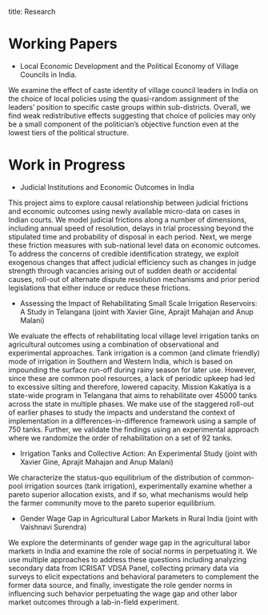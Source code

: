 title: Research

# Working Papers

* Local Economic Development and the Political Economy of Village Councils in India.

We examine the effect of caste identity of village council leaders in India on the choice of 
local policies using the quasi-random assignment of the leaders’ position to specific caste groups within sub-districts. 
Overall, we find weak redistributive effects suggesting that choice of policies may only be a small component of the 
politician’s objective function even at the lowest tiers of the political structure.


# Work in Progress

* Judicial Institutions and Economic Outcomes in India

This project aims to explore causal relationship between judicial frictions and economic outcomes using newly available micro-data on cases in Indian courts. We model judicial frictions along a number of dimensions, including annual speed of resolution, delays in trial processing beyond the stipulated time and probability of disposal in each period. Next, we merge these friction measures with sub-national level data on economic outcomes. To address the concerns of credible identification strategy, we exploit exogenous changes that affect judicial efficiency such as changes in judge strength through vacancies arising out of sudden death or accidental causes, roll-out of alternate dispute resolution mechanisms and prior period legislations that either induce or reduce these frictions.

* Assessing the Impact of Rehabilitating Small Scale Irrigation Reservoirs: A Study in Telangana (joint with Xavier Gine, Aprajit Mahajan and Anup Malani)

We evaluate the effects of rehabilitating local village level irrigation tanks on agricultural outcomes using a combination of observational and experimental approaches. Tank irrigation is a common (and climate friendly) mode of irrigation in Southern and Western India, which is based on impounding the surface run-off during rainy season for later use. However, since these are common pool resources, a lack of periodic upkeep had led to excessive silting and therefore, lowered capacity. Mission Kakatiya is a state-wide program in Telangana that aims to rehabilitate over 45000 tanks across the state in multiple phases. We make use of the staggered roll-out of earlier phases to study the impacts and understand the context of implementation in a differences-in-difference framework using a sample of 750 tanks. Further, we validate the findings using an experimental approach where we randomize the order of rehabilitation on a set of 92 tanks.


* Irrigation Tanks and Collective Action: An Experimental Study (joint with Xavier Gine, Aprajit Mahajan and Anup Malani)

We characterize the status-quo equilibrium of the distribution of common-pool irrigation sources (tank irrigation), experimentally examine whether a pareto superior allocation exists, and if so, what mechanisms would help the farmer community move to the pareto superior equilibrium.

* Gender Wage Gap in Agricultural Labor Markets in Rural India (joint with Vaishnavi Surendra)

We explore the determinants of gender wage gap in the agricultural labor markets in India and examine the role of social norms in perpetuating it. We use multiple approaches to address these questions including analyzing secondary data from ICRISAT VDSA Panel, collecting primary data via surveys to elicit expectations and behavioral parameters to complement the former data source, and finally, investigate the role gender norms in influencing such behavior perpetuating the wage gap and other labor market outcomes through a lab-in-field experiment. 


